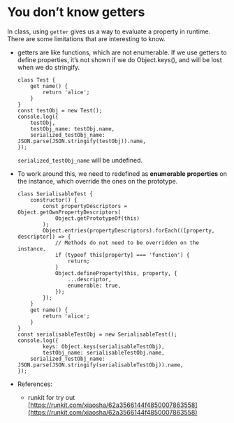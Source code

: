 # You don’t know getters

In class, using `getter` gives us a way to evaluate a property in runtime. There are some limitations that are interesting to know.

- getters are like functions, which are not enumerable. If we use getters to define properties, it’s not shown if we do Object.keys(), and will be lost when we do stringify.
    
    ```tsx
    class Test {
        get name() {
            return 'alice';
        }
    }
    const testObj = new Test();
    console.log({
        testObj,
        testObj_name: testObj.name,
        serialized_testObj_name: JSON.parse(JSON.stringify(testObj)).name,
    });
    ```
    
    `serialized_testObj_name` will be undefined.
    
    
- To work around this, we need to redefined as **enumerable properties** on the instance, which override the ones on the prototype.
    
    ```tsx
    class SerialisableTest {
        constructor() {
            const propertyDescriptors = Object.getOwnPropertyDescriptors(
                Object.getPrototypeOf(this)
            );
            Object.entries(propertyDescriptors).forEach(([property, descriptor]) => {
                // Methods do not need to be overridden on the instance.
                if (typeof this[property] === 'function') {
                    return;
                }
                Object.defineProperty(this, property, {
                    ...descriptor,
                    enumerable: true,
                });
            });
        }
        get name() {
            return 'alice';
        }
    }
    const serialisableTestObj = new SerialisableTest();
    console.log({
    		keys: Object.keys(serialisableTestObj),    
    		testObj_name: serialisableTestObj.name,
        serialized_TestObj_name: JSON.parse(JSON.stringify(serialisableTestObj)).name,
    });
    ```
    
- References:
    - runkit for try out [https://runkit.com/xiaosha/62a3566144f4850007863558](https://runkit.com/xiaosha/62a3566144f4850007863558)